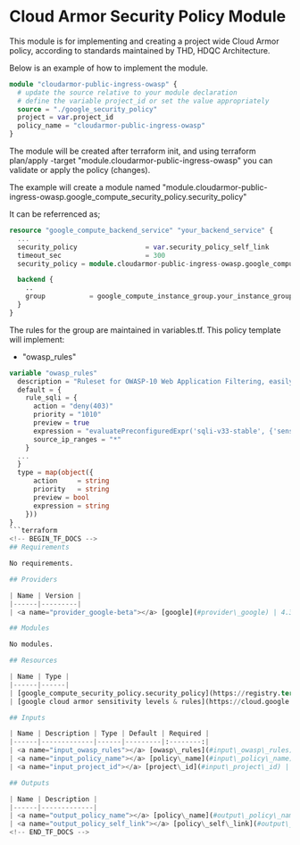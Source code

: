 # Cloud Armor Security Policy Module

This module is for implementing and creating a project wide Cloud Armor policy, according to standards maintained by THD, HDQC Architecture.

Below is an example of how to implement the module. 

```terraform
module "cloudarmor-public-ingress-owasp" {
  # update the source relative to your module declaration
  # define the variable project_id or set the value appropriately
  source = "./google_security_policy" 
  project = var.project_id
  policy_name = "cloudarmor-public-ingress-owasp"
}
```

The module will be created after terraform init, and using terraform plan/apply -target "module.cloudarmor-public-ingress-owasp" you can validate or apply the policy (changes).

The example will create a module named "module.cloudarmor-public-ingress-owasp.google_compute_security_policy.security_policy"

It can be referrenced as;
```terraform
resource "google_compute_backend_service" "your_backend_service" {
  ...
  security_policy                 = var.security_policy_self_link
  timeout_sec                     = 300
  security_policy = module.cloudarmor-public-ingress-owasp.google_compute_security_policy.security_policy.policy_name

  backend {
    ..
    group           = google_compute_instance_group.your_instance_group.self_link
  }
} 
```

The rules for the group are maintained in variables.tf. This policy template will implement:
- "owasp_rules"

```terraform
variable "owasp_rules"
  description = "Ruleset for OWASP-10 Web Application Filtering, easily maintained in this variable set"
  default = {
    rule_sqli = {
      action = "deny(403)"
      priority = "1010"
      preview = true
      expression = "evaluatePreconfiguredExpr('sqli-v33-stable', {'sensitivity': 4, 'opt_out_rule_ids': ['owasp-crs-v030301-id942260-sqli', 'owasp-crs-v030301-id942421-sqli', 'owasp-crs-v030301-id942420-sqli']})"
      source_ip_ranges = "*"
    }
  ...
  }
  type = map(object({
      action     = string
      priority   = string
      preview = bool
      expression = string
    }))
}
```terraform
<!-- BEGIN_TF_DOCS -->
## Requirements

No requirements.

## Providers

| Name | Version |
|------|---------|
| <a name="provider_google-beta"></a> [google](#provider\_google) | 4.33.0 |

## Modules

No modules.

## Resources

| Name | Type |
|------|------|
| [google_compute_security_policy.security_policy](https://registry.terraform.io/providers/hashicorp/google/latest/docs/resources/compute_security_policy) | resource |
| [google cloud armor sensitivity levels & rules](https://cloud.google.com/armor/docs/waf-rules) | resource |

## Inputs

| Name | Description | Type | Default | Required |
|------|-------------|------|---------|:--------:|
| <a name="input_owasp_rules"></a> [owasp\_rules](#input\_owasp\_rules) | Ruleset for OWASP-10 Web Application Filtering, easily maintained in this variable set | <pre>map(object({<br>      action     = string<br>      priority   = string<br>      preview = bool<br>      expression = string<br>    }))</pre> | <pre>{<br>  "rule_canary": {<br>    "action": "deny(403)",<br>    "expression": "evaluatePreconfiguredExpr('cve-canary')",<br>    "preview": false,<br>    "priority": "1040"<br>  },<br>  "rule_lfi": {<br>    "action": "deny(403)",<br>    "expression": "evaluatePreconfiguredExpr('lfi-v33-stable')",<br>    "preview": true,<br>    "priority": "1030"<br>  },<br>  "rule_methodenforcement": {<br>    "action": "deny(403)",<br>    "expression": "evaluatePreconfiguredExpr('methodenforcement-v33-stable')",<br>    "preview": true,<br>    "priority": "1070"<br>  },<br>  "rule_phpattack": {<br>    "action": "deny(403)",<br>    "expression": "evaluatePreconfiguredExpr('php-v33-stable')",<br>    "preview": true,<br>    "priority": "1100"<br>  },<br>  "rule_protocolattack": {<br>    "action": "deny(403)",<br>    "expression": "evaluatePreconfiguredExpr('protocolattack-v33-stable')",<br>    "preview": true,<br>    "priority": "1090"<br>  },<br>  "rule_rce": {<br>    "action": "deny(403)",<br>    "expression": "evaluatePreconfiguredExpr('rce-v33-stable')",<br>    "preview": true,<br>    "priority": "1060"<br>  },<br>  "rule_rfi": {<br>    "action": "deny(403)",<br>    "expression": "evaluatePreconfiguredExpr('rfi-v33-stable')",<br>    "preview": true,<br>    "priority": "1050"<br>  },<br>  "rule_scandetection": {<br>    "action": "deny(403)",<br>    "expression": "evaluatePreconfiguredExpr('scannerdetection-v33-stable')",<br>    "preview": true,<br>    "priority": "1080"<br>  },<br>  "rule_sessionfixation": {<br>    "action": "deny(403)",<br>    "expression": "evaluatePreconfiguredExpr('sessionfixation-v33-stable')",<br>    "preview": true,<br>    "priority": "1110"<br>  },<br>  "rule_sqli": {<br>    "action": "deny(403)",<br>    "expression": "evaluatePreconfiguredExpr('sqli-v33-stable')",<br>    "preview": true,<br>    "priority": "1010",<br>    "source_ip_ranges": "*"<br>  },<br>  "rule_xss": {<br>    "action": "deny(403)",<br>    "expression": "evaluatePreconfiguredExpr('xss-v33-stable')",<br>    "preview": true,<br>    "priority": "1020"<br>  }<br>}</pre> | no |
| <a name="input_policy_name"></a> [policy\_name](#input\_policy\_name) | The name of the policy. this field is required. | `string` | n/a | yes |
| <a name="input_project_id"></a> [project\_id](#input\_project\_id) | n/a | `string` | n/a | yes |

## Outputs

| Name | Description |
|------|-------------|
| <a name="output_policy_name"></a> [policy\_name](#output\_policy\_name) | The name of the policy |
| <a name="output_policy_self_link"></a> [policy\_self\_link](#output\_policy\_self\_link) | The link to the policy |
<!-- END_TF_DOCS -->